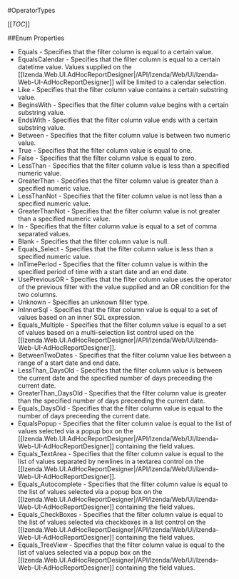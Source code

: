 #OperatorTypes

[[_TOC_]]

##Enum Properties 

* Equals -  Specifies that the filter column is equal to a certain value. 
* EqualsCalendar - Specifies that the filter column is equal to a certain datetime value. Values supplied on the [[Izenda.Web.UI.AdHocReportDesigner|/API/Izenda/Web/UI/Izenda-Web-UI-AdHocReportDesigner]] will be limited to a calendar selection.
* Like -  Specifies that the filter column value contains a certain substring value. 
* BeginsWith -  Specifies that the filter column value begins with a certain substring value. 
* EndsWith -  Specifies that the filter column value ends with a certain substring value. 
* Between -  Specifies that the filter column value is between two numeric value. 
* True -  Specifies that the filter column value is equal to one. 
* False -  Specifies that the filter column value is equal to zero. 
* LessThan -  Specifies that the filter column value is less than a specified numeric value. 
* GreaterThan -  Specifies that the filter column value is greater than a specified numeric value. 
* LessThanNot -  Specifies that the filter column value is not less than a specified numeric value. 
* GreaterThanNot -  Specifies that the filter column value is not greater than a specified numeric value. 
* In -  Specifies that the filter column value is equal to a set of comma separated values. 
* Blank -  Specifies that the filter column value is null. 
* Equals_Select -  Specifies that the filter column value is less than a specified numeric value. 
* InTimePeriod -  Specifies that the filter column value is within the specified period of time with a start date and an end date. 
* UsePreviousOR -  Specifies that the filter column value uses the operator of the previous filter with the value supplied and an OR condition for the two columns. 
* Unknown -  Specifies an unknown filter type. 
* InInnerSql -  Specifies that the filter column value is equal to a set of values based on an inner SQL expression. 
* Equals_Multiple - Specifies that the filter column value is equal to a set of values based on a multi-selection list control used on the [[Izenda.Web.UI.AdHocReportDesigner|/API/Izenda/Web/UI/Izenda-Web-UI-AdHocReportDesigner]].
* BetweenTwoDates -  Specifies that the filter column value lies between a range of a start date and end date. 
* LessThan_DaysOld -  Specifies that the filter column value is between the current date and the specified number of days preceeding the current date. 
* GreaterThan_DaysOld -  Specifies that the filter column value is greater than the specified number of days preceeding the current date. 
* Equals_DaysOld -  Specifies that the filter column value is equal to the number of days preceeding the current date. 
* EqualsPopup - Specifies that the filter column value is equal to the list of values selected via a popup box on the [[Izenda.Web.UI.AdHocReportDesigner|/API/Izenda/Web/UI/Izenda-Web-UI-AdHocReportDesigner]] containing the field values.
* Equals_TextArea - Specifies that the filter column value is equal to the list of values separated by newlines in a textarea control on the [[Izenda.Web.UI.AdHocReportDesigner|/API/Izenda/Web/UI/Izenda-Web-UI-AdHocReportDesigner]].
* Equals_Autocomplete - Specifies that the filter column value is equal to the list of values selected via a popup box on the [[Izenda.Web.UI.AdHocReportDesigner|/API/Izenda/Web/UI/Izenda-Web-UI-AdHocReportDesigner]] containing the field values.
* Equals_CheckBoxes - Specifies that the filter column value is equal to the list of values selected via checkboxes in a list control on the [[Izenda.Web.UI.AdHocReportDesigner|/API/Izenda/Web/UI/Izenda-Web-UI-AdHocReportDesigner]] containing the field values.
* Equals_TreeView - Specifies that the filter column value is equal to the list of values selected via a popup box on the [[Izenda.Web.UI.AdHocReportDesigner|/API/Izenda/Web/UI/Izenda-Web-UI-AdHocReportDesigner]] containing the field values.